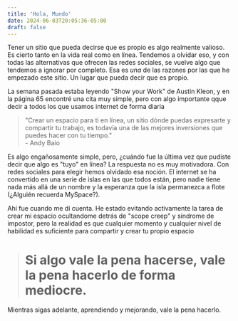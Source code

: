 ```yaml
---
title: 'Hola, Mundo'
date: 2024-06-03T20:05:36-05:00
draft: false
---
```


Tener un sitio que pueda decirse que es propio es algo realmente valioso. Es cierto tanto en la vida real como en línea. Tendemos a olvidar eso, y con todas las alternativas que ofrecen las redes sociales, se vuelve algo que tendemos a ignorar por completo. Esa es *una* de las razones por las que he empezado este sitio. Un lugar que pueda decir que es propio. 

<!--more-->

La semana pasada estaba leyendo "Show your Work" de Austin Kleon, y en la página 65 encontré una cita muy simple, pero con algo importante qque decir a todos los que usamos internet de forma diaria

> "Crear un espacio para ti en línea, un sitio dónde puedas expresarte y compartir tu trabajo, es todavía una de las mejores inversiones que puedes hacer con tu tiempo."  
> \- Andy Baio

Es algo engañosamente simple, pero, ¿cuándo fue la última vez que pudiste decir que algo es "tuyo" en línea? La respuesta no es muy motivadora. Con redes sociales para elegir hemos olvidado esa noción. El internet se ha convertido en una serie de islas en las que todos están, pero nadie tiene nada más allá de un nombre y la esperanza que la isla permanezca a flote (¿Alguién recuerda MySpace?).

Ahí fue cuando me dí cuenta. He estado evitando activamente la tarea de crear mi espacio ocultandome detrás de "scope creep" y síndrome de impostor, pero la realidad es que cualquier momento y cualquier nivel de habilidad es suficiente para compartir y crear tu propio espacio

> # Si algo vale la pena hacerse, vale la pena hacerlo de forma mediocre.

Mientras sigas adelante, aprendiendo y mejorando, vale la pena hacerlo.
